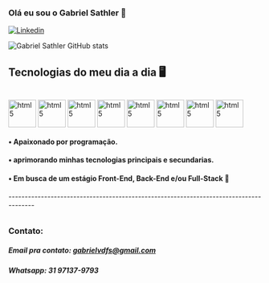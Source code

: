 ### Olá eu sou o Gabriel Sathler 👋

[![Linkedin](https://img.shields.io/badge/LinkedIn-0077B5?style=for-the-badge&logo=linkedin&logoColor=white)](https://www.linkedin.com/in/gabrieldornelasf/)

![Gabriel Sathler GitHub stats](https://github-readme-stats.vercel.app/api?username=GabrielSathler&show_icons=true&theme=dracula)

## Tecnologias do meu dia a dia 🖥️

<div style="display": inline_block><br/>    
    <img align="center" height="55px" alt="html5" src="https://img.icons8.com/?size=100&id=12239&format=png&color=000000"/>
    <img align="center" height="55px" alt="html5" src="https://img.icons8.com/?size=100&id=11935&format=png&color=000000"/>    
    <img align="center" height="55px" alt="html5" src="https://img.icons8.com/?size=100&id=hsPbhkOH4FMe&format=png&color=000000"/>
    <img align="center" height="55px" alt="html5" src="https://img.icons8.com/?size=100&id=wpZmKzk11AzJ&format=png&color=000000"/>
    <img align="center" height="55px" alt="html5" src="https://img.icons8.com/?size=100&id=NfbyHexzVEDk&format=png&color=000000"/>
    <img align="center" height="55px" alt="html5" src="https://img.icons8.com/?size=100&id=108784&format=png&color=000000"/>
    <img align="center" height="55px" alt="html5" src="https://img.icons8.com/?size=100&id=GPfHz0SM85FX&format=png&color=000000"/>
    <img align="center" height="55px" alt="html5" src="https://img.icons8.com/?size=100&id=38561&format=png&color=000000"/>
    
</div>

#### • Apaixonado por programação.
#### • aprimorando minhas tecnologias principais e secundarias.
#### • Em busca de um estágio Front-End, Back-End e/ou Full-Stack 🚀
###### --------------------------------------------------------------------------------------
### Contato:
##### Email pra contato: gabrielvdfs@gmail.com
##### Whatsapp: 31 97137-9793
